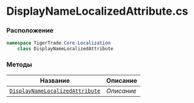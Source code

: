 
# DisplayNameLocalizedAttribute.cs
### Расположение
```csharp
namespace TigerTrade.Core.Localization  
    class DisplayNameLocalizedAttribute
```

### Методы
| Название | Описание |
| --- | --- |
| [`DisplayNameLocalizedAttribute`](./Методы/DisplayNameLocalizedAttribute.md) | *Описание* |
